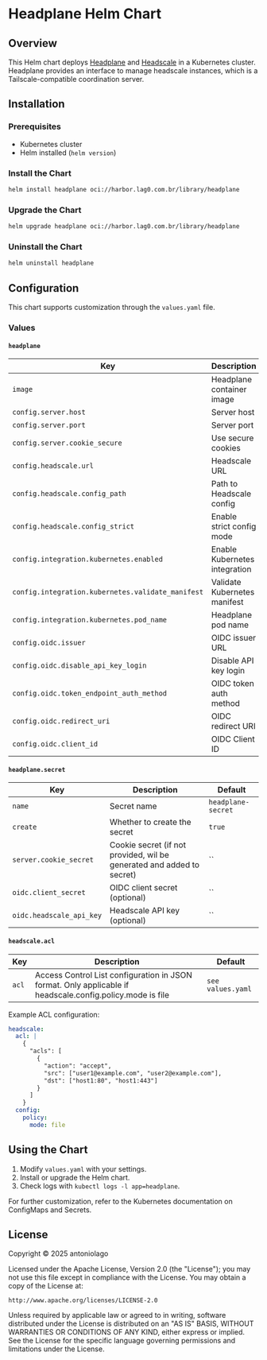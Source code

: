 # Headplane Helm Chart

## Overview
This Helm chart deploys [Headplane](https://github.com/tale/headplane) and [Headscale](https://github.com/juanfont/headscale) in a Kubernetes cluster. Headplane provides an interface to manage headscale instances, which is a Tailscale-compatible coordination server.

## Installation

### Prerequisites
- Kubernetes cluster
- Helm installed (`helm version`)

### Install the Chart
```sh
helm install headplane oci://harbor.lag0.com.br/library/headplane
```

### Upgrade the Chart
```sh
helm upgrade headplane oci://harbor.lag0.com.br/library/headplane
```

### Uninstall the Chart
```sh
helm uninstall headplane
```

## Configuration
This chart supports customization through the `values.yaml` file.

### Values

#### `headplane`
| Key | Description | Default |
|------|------------|---------|
| `image` | Headplane container image | `ghcr.io/tale/headplane:0.6.0` |
| `config.server.host` | Server host | `0.0.0.0` |
| `config.server.port` | Server port | `3000` |
| `config.server.cookie_secure` | Use secure cookies | `true` |
| `config.headscale.url` | Headscale URL | `https://vpn.example.com` |
| `config.headscale.config_path` | Path to Headscale config | `/etc/headscale/config.yaml` |
| `config.headscale.config_strict` | Enable strict config mode | `true` |
| `config.integration.kubernetes.enabled` | Enable Kubernetes integration | `true` |
| `config.integration.kubernetes.validate_manifest` | Validate Kubernetes manifest | `true` |
| `config.integration.kubernetes.pod_name` | Headplane pod name | `headplane-0` |
| `config.oidc.issuer` | OIDC issuer URL | `https://your-oidc-issuer-url.com` |
| `config.oidc.disable_api_key_login` | Disable API key login | `true` |
| `config.oidc.token_endpoint_auth_method` | OIDC token auth method | `client_secret_post` |
| `config.oidc.redirect_uri` | OIDC redirect URI | `https://your-headplane-admin-domain.com/admin/oidc/callback` |
| `config.oidc.client_id` | OIDC Client ID | `REPLACE_IT_WITH_YOUR_OIDC_CLIENT_ID_FOR_HEADPLANE` |

#### `headplane.secret`
| Key | Description | Default |
|------|------------|---------|
| `name` | Secret name | `headplane-secret` |
| `create` | Whether to create the secret | `true` |
| `server.cookie_secret` | Cookie secret (if not provided, wil be generated and added to secret) | `` | 
| `oidc.client_secret` | OIDC client secret (optional) | `` |
| `oidc.headscale_api_key` | Headscale API key (optional) | `` |

#### `headscale.acl`
| Key | Description | Default |
|------|------------|---------|
| `acl` | Access Control List configuration in JSON format. Only applicable if headscale.config.policy.mode is file | `see values.yaml` |

Example ACL configuration:
```yaml
headscale:
  acl: |
    {
      "acls": [
        {
          "action": "accept",
          "src": ["user1@example.com", "user2@example.com"],
          "dst": ["host1:80", "host1:443"]
        }
      ]
    }
  config:
    policy:
      mode: file
```


## Using the Chart
1. Modify `values.yaml` with your settings.
2. Install or upgrade the Helm chart.
3. Check logs with `kubectl logs -l app=headplane`.

For further customization, refer to the Kubernetes documentation on ConfigMaps and Secrets.

## License
Copyright © 2025 antoniolago

Licensed under the Apache License, Version 2.0 (the "License"); you may not use this file except in compliance with the License. You may obtain a copy of the License at:

```
http://www.apache.org/licenses/LICENSE-2.0
```

Unless required by applicable law or agreed to in writing, software distributed under the License is distributed on an "AS IS" BASIS, WITHOUT WARRANTIES OR CONDITIONS OF ANY KIND, either express or implied. See the License for the specific language governing permissions and limitations under the License.
